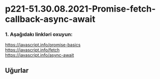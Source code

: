 # p221-51.30.08.2021-Promise-fetch-callback-async-await



### 1. Aşağıdakı linkləri oxuyun:
https://javascript.info/promise-basics<br />
https://javascript.info/fetch<br />
https://javascript.info/async-await<br />



## Uğurlar
